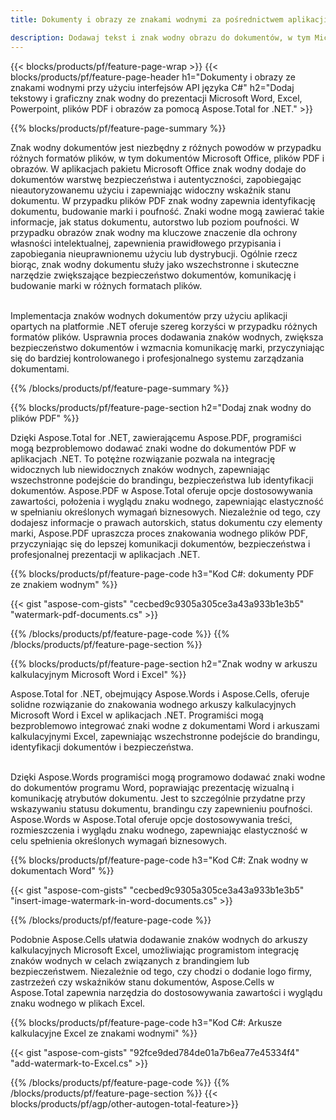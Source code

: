 ```yaml
---
title: Dokumenty i obrazy ze znakami wodnymi za pośrednictwem aplikacji C#

description: Dodawaj tekst i znak wodny obrazu do dokumentów, w tym Microsoft Word, Excel, PowerPoint, PDF i obrazów, za pośrednictwem aplikacji C#. Dodaj dowolny tekst lub znak wodny obrazu online za pośrednictwem aplikacji.
---
```


{{< blocks/products/pf/feature-page-wrap >}}
{{< blocks/products/pf/feature-page-header h1="Dokumenty i obrazy ze znakami wodnymi przy użyciu interfejsów API języka C#" h2="Dodaj tekstowy i graficzny znak wodny do prezentacji Microsoft Word, Excel, Powerpoint, plików PDF i obrazów za pomocą Aspose.Total for .NET." >}}

{{% blocks/products/pf/feature-page-summary %}}

Znak wodny dokumentów jest niezbędny z różnych powodów w przypadku różnych formatów plików, w tym dokumentów Microsoft Office, plików PDF i obrazów. W aplikacjach pakietu Microsoft Office znak wodny dodaje do dokumentów warstwę bezpieczeństwa i autentyczności, zapobiegając nieautoryzowanemu użyciu i zapewniając widoczny wskaźnik stanu dokumentu. W przypadku plików PDF znak wodny zapewnia identyfikację dokumentu, budowanie marki i poufność. Znaki wodne mogą zawierać takie informacje, jak status dokumentu, autorstwo lub poziom poufności. W przypadku obrazów znak wodny ma kluczowe znaczenie dla ochrony własności intelektualnej, zapewnienia prawidłowego przypisania i zapobiegania nieuprawnionemu użyciu lub dystrybucji. Ogólnie rzecz biorąc, znak wodny dokumentu służy jako wszechstronne i skuteczne narzędzie zwiększające bezpieczeństwo dokumentów, komunikację i budowanie marki w różnych formatach plików.
<br /><br />

Implementacja znaków wodnych dokumentów przy użyciu aplikacji opartych na platformie .NET oferuje szereg korzyści w przypadku różnych formatów plików. Usprawnia proces dodawania znaków wodnych, zwiększa bezpieczeństwo dokumentów i wzmacnia komunikację marki, przyczyniając się do bardziej kontrolowanego i profesjonalnego systemu zarządzania dokumentami.

{{% /blocks/products/pf/feature-page-summary  %}}


{{% blocks/products/pf/feature-page-section  h2="Dodaj znak wodny do plików PDF" %}}

Dzięki Aspose.Total for .NET, zawierającemu Aspose.PDF, programiści mogą bezproblemowo dodawać znaki wodne do dokumentów PDF w aplikacjach .NET. To potężne rozwiązanie pozwala na integrację widocznych lub niewidocznych znaków wodnych, zapewniając wszechstronne podejście do brandingu, bezpieczeństwa lub identyfikacji dokumentów. Aspose.PDF w Aspose.Total oferuje opcje dostosowywania zawartości, położenia i wyglądu znaku wodnego, zapewniając elastyczność w spełnianiu określonych wymagań biznesowych. Niezależnie od tego, czy dodajesz informacje o prawach autorskich, status dokumentu czy elementy marki, Aspose.PDF upraszcza proces znakowania wodnego plików PDF, przyczyniając się do lepszej komunikacji dokumentów, bezpieczeństwa i profesjonalnej prezentacji w aplikacjach .NET.

{{% blocks/products/pf/feature-page-code h3="Kod C#: dokumenty PDF ze znakiem wodnym" %}}

{{< gist "aspose-com-gists" "cecbed9c9305a305ce3a43a933b1e3b5" "watermark-pdf-documents.cs" >}}

{{% /blocks/products/pf/feature-page-code  %}}
{{% /blocks/products/pf/feature-page-section %}}

{{% blocks/products/pf/feature-page-section  h2="Znak wodny w arkuszu kalkulacyjnym Microsoft Word i Excel" %}}

Aspose.Total for .NET, obejmujący Aspose.Words i Aspose.Cells, oferuje solidne rozwiązanie do znakowania wodnego arkuszy kalkulacyjnych Microsoft Word i Excel w aplikacjach .NET. Programiści mogą bezproblemowo integrować znaki wodne z dokumentami Word i arkuszami kalkulacyjnymi Excel, zapewniając wszechstronne podejście do brandingu, identyfikacji dokumentów i bezpieczeństwa.<br /><br />

Dzięki Aspose.Words programiści mogą programowo dodawać znaki wodne do dokumentów programu Word, poprawiając prezentację wizualną i komunikację atrybutów dokumentu. Jest to szczególnie przydatne przy wskazywaniu statusu dokumentu, brandingu czy zapewnieniu poufności. Aspose.Words w Aspose.Total oferuje opcje dostosowywania treści, rozmieszczenia i wyglądu znaku wodnego, zapewniając elastyczność w celu spełnienia określonych wymagań biznesowych.

{{% blocks/products/pf/feature-page-code h3="Kod C#: Znak wodny w dokumentach Word" %}}

{{< gist "aspose-com-gists" "cecbed9c9305a305ce3a43a933b1e3b5" "insert-image-watermark-in-word-documents.cs" >}}

{{% /blocks/products/pf/feature-page-code  %}}

Podobnie Aspose.Cells ułatwia dodawanie znaków wodnych do arkuszy kalkulacyjnych Microsoft Excel, umożliwiając programistom integrację znaków wodnych w celach związanych z brandingiem lub bezpieczeństwem. Niezależnie od tego, czy chodzi o dodanie logo firmy, zastrzeżeń czy wskaźników stanu dokumentów, Aspose.Cells w Aspose.Total zapewnia narzędzia do dostosowywania zawartości i wyglądu znaku wodnego w plikach Excel.

{{% blocks/products/pf/feature-page-code h3="Kod C#: Arkusze kalkulacyjne Excel ze znakami wodnymi" %}}

{{< gist "aspose-com-gists" "92fce9ded784de01a7b6ea77e45334f4" "add-watermark-to-Excel.cs" >}}

{{% /blocks/products/pf/feature-page-code  %}}
{{% /blocks/products/pf/feature-page-section %}}
{{< blocks/products/pf/agp/other-autogen-total-feature>}}